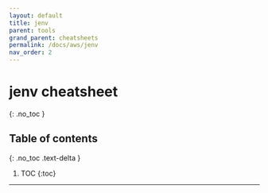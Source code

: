 ```yaml
---
layout: default
title: jenv
parent: tools
grand_parent: cheatsheets
permalink: /docs/aws/jenv
nav_order: 2
---
```

# jenv cheatsheet
{: .no_toc }

## Table of contents
{: .no_toc .text-delta }

1. TOC
{:toc}

---
